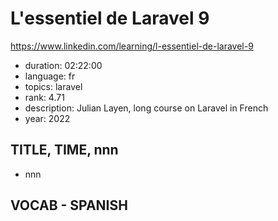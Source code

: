 # L'essentiel de Laravel 9

https://www.linkedin.com/learning/l-essentiel-de-laravel-9

- duration: 02:22:00
- language: fr
- topics: laravel
- rank: 4.71
- description: Julian Layen, long course on Laravel in French
- year: 2022

## TITLE, TIME, nnn

- nnn

## VOCAB - SPANISH

```
```
